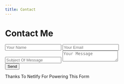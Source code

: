 ```yaml
---
title: Contact
---
```


# Contact Me
<form name="contact_me" method="POST" netlify-honeypot="_gotcha" netlify>
    <input type="text" name="name" placeholder="Your Name">
    <input type="email" name="_replyto" placeholder="Your Email">
    <input type="text" name="subject" placeholder="Subject Of Message">
    <textarea name="message" placeholder="Your Message"></textarea>
    <div data-netlify-recaptcha></div>
    <input type="submit" value="Send" /> <input type="text" name="_gotcha" style="display:none" />
    <p>Thanks To Netlify For Powering This Form</p>
</form>
